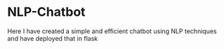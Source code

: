 # NLP-Chatbot
Here I have created a simple and efficient chatbot using NLP techniques and have deployed that in flask
